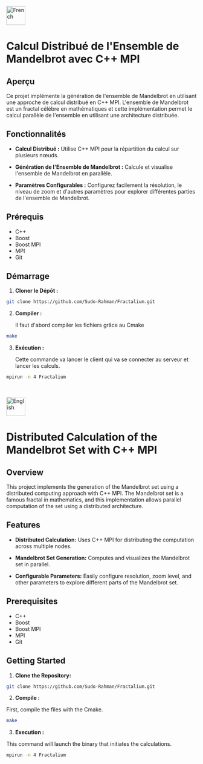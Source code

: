 <img
width="50px"
height="50px"
src="https://github.com/Maxime-Cllt/Mandelbrot/assets/98154358/6121b166-82fa-4081-b953-7d542dac000e"
alt="French" />

# Calcul Distribué de l'Ensemble de Mandelbrot avec C++ MPI

## Aperçu

Ce projet implémente la génération de l'ensemble de Mandelbrot en utilisant
une approche de calcul distribué en C++ MPI. L'ensemble de Mandelbrot est un
fractal célèbre en mathématiques et cette implémentation permet le calcul parallèle de l'ensemble en utilisant une
architecture distribuée.

## Fonctionnalités

- **Calcul Distribué :** Utilise C++ MPI pour la répartition du calcul sur plusieurs nœuds.

- **Génération de l'Ensemble de Mandelbrot :** Calcule et visualise l'ensemble de Mandelbrot en parallèle.

- **Paramètres Configurables :** Configurez facilement la résolution, le niveau de zoom et d'autres paramètres pour
  explorer différentes parties de l'ensemble de Mandelbrot.

## Prérequis

- C++
- Boost
- Boost MPI
- MPI
- Git

## Démarrage

1. **Cloner le Dépôt :**

```bash
git clone https://github.com/Sudo-Rahman/Fractalium.git
```
2. **Compiler :**

   Il faut d'abord compiler les fichiers grâce au Cmake

```bash
make
```

3. **Exécution :**

   Cette commande va lancer le client qui va se connecter au serveur et lancer les calculs.

```bash
mpirun -n 4 Fractalium  
```

<br>

<img
width="50px"
height="50px"
src="https://github.com/Maxime-Cllt/Mandelbrot/assets/98154358/8f443a15-4d8d-48a4-8277-499c38165633"
alt="English" />

# Distributed Calculation of the Mandelbrot Set with C++ MPI

## Overview

This project implements the generation of the Mandelbrot set using a distributed computing approach with C++ MPI. The
Mandelbrot set is a famous fractal in mathematics, and this implementation allows parallel computation of the set using
a distributed architecture.

## Features

- **Distributed Calculation:** Uses C++ MPI for distributing the computation across multiple nodes.

- **Mandelbrot Set Generation:** Computes and visualizes the Mandelbrot set in parallel.

- **Configurable Parameters:** Easily configure resolution, zoom level, and other parameters to explore different parts
  of the Mandelbrot set.

## Prerequisites

- C++
- Boost
- Boost MPI
- MPI
- Git

## Getting Started

1. **Clone the Repository:**

```bash
git clone https://github.com/Sudo-Rahman/Fractalium.git
```

2. **Compile :**

First, compile the files with the Cmake.

```bash
make
```

3. **Execution :**

This command will launch the binary that initiates the calculations.

```bash
mpirun -n 4 Fractalium  
```

